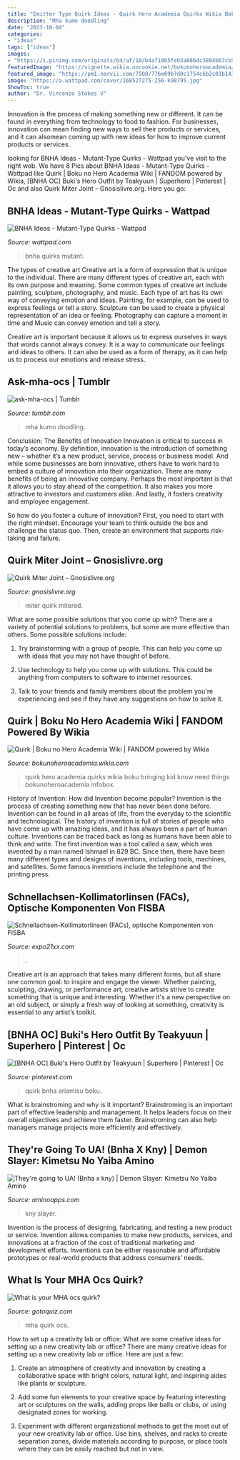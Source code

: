 ```yaml
---
title: "Emitter Type Quirk Ideas - Quirk Hero Academia Quirks Wikia Boku Bringing Kid Know Need Things Bokunoheroacademia Infobox"
description: "Mha kumo doodling"
date: "2023-10-04"
categories:
- "ideas"
tags: ["ideas"]
images:
- "https://i.pinimg.com/originals/b4/af/10/b4af10b5feb3a086dc3894b67cb5848b.jpg"
featuredImage: "https://vignette.wikia.nocookie.net/bokunoheroacademia/images/5/5f/Quirks_Infobox.png/revision/latest/scale-to-width-down/350?cb=20170709153825"
featured_image: "https://pm1.narvii.com/7508/776e69b7d0c1754c6b2c01b143759123195748f3r1-2048-1412v2_hq.jpg"
image: "https://a.wattpad.com/cover/168527275-256-k98795.jpg"
ShowToc: true
author: "Dr. Vincenzo Stokes V"
---
```



Innovation is the process of making something new or different. It can be found in everything from technology to food to fashion. For businesses, innovation can mean finding new ways to sell their products or services, and it can alsomean coming up with new ideas for how to improve current products or services.

	

		
looking for BNHA Ideas - Mutant-Type Quirks - Wattpad you've visit to the right web. We have 8 Pics about BNHA Ideas - Mutant-Type Quirks - Wattpad like Quirk | Boku no Hero Academia Wiki | FANDOM powered by Wikia, [BNHA OC] Buki&#039;s Hero Outfit by Teakyuun | Superhero | Pinterest | Oc and also Quirk Miter Joint – Gnosislivre.org. Here you go:
		
    
## BNHA Ideas - Mutant-Type Quirks - Wattpad

<img loading=lazy src="https://a.wattpad.com/cover/168527275-256-k98795.jpg" onerror="this.onerror=null;this.src='https://tse1.mm.bing.net/th?id=OIP.7rRDJwrsNoSPDvhrcgY4xQAAAA&amp;pid=15.1';" alt="BNHA Ideas - Mutant-Type Quirks - Wattpad">

_Source: wattpad.com_

>bnha quirks mutant. 

	

The types of creative art
Creative art is a form of expression that is unique to the individual. There are many different types of creative art, each with its own purpose and meaning.
Some common types of creative art include painting, sculpture, photography, and music. Each type of art has its own way of conveying emotion and ideas. Painting, for example, can be used to express feelings or tell a story. Sculpture can be used to create a physical representation of an idea or feeling. Photography can capture a moment in time and Music can convey emotion and tell a story.

Creative art is important because it allows us to express ourselves in ways that words cannot always convey. It is a way to communicate our feelings and ideas to others. It can also be used as a form of therapy, as it can help us to process our emotions and release stress.

    
## Ask-mha-ocs | Tumblr

<img loading=lazy src="https://66.media.tumblr.com/b626c4c11c57bcf9f7d6ddbbd8d3822d/17c60eda6b0e3621-28/s2560x500/50891027efd8de0b6eb3ea83d2cc002e3aea0d20.png" onerror="this.onerror=null;this.src='https://tse1.mm.bing.net/th?id=OIP.6t6IwW8EXqOKx-KP0-sTMAHaGc&amp;pid=15.1';" alt="ask-mha-ocs | Tumblr">

_Source: tumblr.com_

>mha kumo doodling. 

	

Conclusion: The Benefits of Innovation
Innovation is critical to success in today’s economy. By definition, innovation is the introduction of something new – whether it’s a new product, service, process or business model. And while some businesses are born innovative, others have to work hard to embed a culture of innovation into their organization.
There are many benefits of being an innovative company. Perhaps the most important is that it allows you to stay ahead of the competition. It also makes you more attractive to investors and customers alike. And lastly, it fosters creativity and employee engagement.

So how do you foster a culture of innovation? First, you need to start with the right mindset. Encourage your team to think outside the box and challenge the status quo. Then, create an environment that supports risk-taking and failure.

    
## Quirk Miter Joint – Gnosislivre.org

<img loading=lazy src="https://i.pinimg.com/originals/b4/af/10/b4af10b5feb3a086dc3894b67cb5848b.jpg" onerror="this.onerror=null;this.src='https://tse2.mm.bing.net/th?id=OIP.LEdisxkw0vWf-ThRAxC0pwHaE7&amp;pid=15.1';" alt="Quirk Miter Joint – Gnosislivre.org">

_Source: gnosislivre.org_

>miter quirk mitered. 

	

What are some possible solutions that you come up with?
There are a variety of potential solutions to problems, but some are more effective than others. Some possible solutions include:
1. Try brainstorming with a group of people. This can help you come up with ideas that you may not have thought of before.

2. Use technology to help you come up with solutions. This could be anything from computers to software to internet resources.

3. Talk to your friends and family members about the problem you're experiencing and see if they have any suggestions on how to solve it.

    
## Quirk | Boku No Hero Academia Wiki | FANDOM Powered By Wikia

<img loading=lazy src="https://vignette.wikia.nocookie.net/bokunoheroacademia/images/5/5f/Quirks_Infobox.png/revision/latest/scale-to-width-down/350?cb=20170709153825" onerror="this.onerror=null;this.src='https://tse4.mm.bing.net/th?id=OIP.XL3_az0y7ge_IxjQNIOw8wAAAA&amp;pid=15.1';" alt="Quirk | Boku no Hero Academia Wiki | FANDOM powered by Wikia">

_Source: bokunoheroacademia.wikia.com_

>quirk hero academia quirks wikia boku bringing kid know need things bokunoheroacademia infobox. 

	

History of Invention: How did Invention become popular?
Invention is the process of creating something new that has never been done before. Invention can be found in all areas of life, from the everyday to the scientific and technological. The history of invention is full of stories of people who have come up with amazing ideas, and it has always been a part of human culture. Inventions can be traced back as long as humans have been able to think and write. The first invention was a tool called a saw, which was invented by a man named Ishmael in 829 BC. Since then, there have been many different types and designs of inventions, including tools, machines, and satellites. Some famous inventions include the telephone and the printing press.

    
## Schnellachsen-Kollimatorlinsen (FACs), Optische Komponenten Von FISBA

<img loading=lazy src="https://www.expo21xx.com/cipmedia/20395/defence.jpg" onerror="this.onerror=null;this.src='https://tse4.mm.bing.net/th?id=OIP.jdCblCkQ-KCLzaQoJcGPIQHaFO&amp;pid=15.1';" alt="Schnellachsen-Kollimatorlinsen (FACs), optische Komponenten von FISBA">

_Source: expo21xx.com_

>. 

	

Creative art is an approach that takes many different forms, but all share one common goal: to inspire and engage the viewer. Whether painting, sculpting, drawing, or performance art, creative artists strive to create something that is unique and interesting. Whether it's a new perspective on an old subject, or simply a fresh way of looking at something, creativity is essential to any artist’s toolkit.

    
## [BNHA OC] Buki&#039;s Hero Outfit By Teakyuun | Superhero | Pinterest | Oc

<img loading=lazy src="https://i.pinimg.com/236x/e3/fc/5a/e3fc5a3badb28fd38164651540ed5319.jpg" onerror="this.onerror=null;this.src='https://tse3.mm.bing.net/th?id=OIP.UH424byEpCUow6n5rppGrAAAAA&amp;pid=15.1';" alt="[BNHA OC] Buki&#039;s Hero Outfit by Teakyuun | Superhero | Pinterest | Oc">

_Source: pinterest.com_

>quirk bnha ariamisu boku. 

	

What is brainstroming and why is it important?
Brainstroming is an important part of effective leadership and management. It helps leaders focus on their overall objectives and achieve them faster. Brainstroming can also help managers manage projects more efficiently and effectively.

    
## They&#039;re Going To UA! (Bnha X Kny) | Demon Slayer: Kimetsu No Yaiba Amino

<img loading=lazy src="https://pm1.narvii.com/7508/776e69b7d0c1754c6b2c01b143759123195748f3r1-2048-1412v2_hq.jpg" onerror="this.onerror=null;this.src='https://tse1.mm.bing.net/th?id=OIP.1IyxhBsCDla_g6vbWy-A6gHaFG&amp;pid=15.1';" alt="They&#039;re going to UA! (Bnha x kny) | Demon Slayer: Kimetsu No Yaiba Amino">

_Source: aminoapps.com_

>kny slayer. 

	

Invention is the process of designing, fabricating, and testing a new product or service. Invention allows companies to make new products, services, and innovations at a fraction of the cost of traditional marketing and development efforts. Inventions can be either reasonable and affordable prototypes or real-world products that address consumers’ needs.

    
## What Is Your MHA Ocs Quirk?

<img loading=lazy src="https://www.gotoquiz.com/qi/what_is_your_mha_ocs_quirk-f.jpg" onerror="this.onerror=null;this.src='https://tse2.mm.bing.net/th?id=OIP.uOrDg5j215ImBLrzM8h_ZgHaD3&amp;pid=15.1';" alt="What is your MHA ocs quirk?">

_Source: gotoquiz.com_

>mha quirk ocs. 

	

How to set up a creativity lab or office: What are some creative ideas for setting up a new creativity lab or office?
There are many creative ideas for setting up a new creativity lab or office. Here are just a few: 
1. Create an atmosphere of creativity and innovation by creating a collaborative space with bright colors, natural light, and inspiring aides like plants or sculpture.

2. Add some fun elements to your creative space by featuring interesting art or sculptures on the walls, adding props like balls or clubs, or using designated zones for working.

3. Experiment with different organizational methods to get the most out of your new creativity lab or office. Use bins, shelves, and racks to create separation zones, divide materials according to purpose, or place tools where they can be easily reached but not in view.

